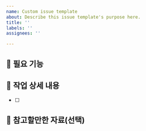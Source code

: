 ```yaml
---
name: Custom issue template
about: Describe this issue template's purpose here.
title: ''
labels: ''
assignees: ''

---
```


## 📍 필요 기능


## 📍 작업 상세 내용
- [ ] 

## 📍 참고할만한 자료(선택)
